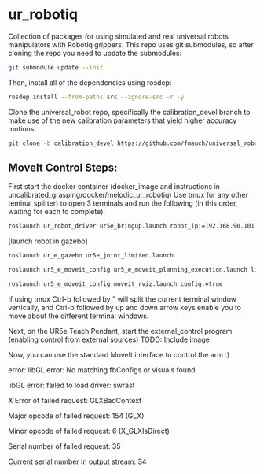 # ur_robotiq
Collection of packages for using simulated and real universal robots manipulators with Robotiq grippers. This repo uses git submodules, so after cloning the repo you need to update the submodules:


``` bash
git submodule update --init
```
Then, install all of the dependencies using rosdep:
``` bash
rosdep install --from-paths src --ignore-src -r -y
```
Clone the universal_robot repo, specifically the calibration_devel branch to make use of the new calibration parameters that yield higher accuracy motions:
``` bash
git clone -b calibration_devel https://github.com/fmauch/universal_robot.git
```

## MoveIt Control Steps:

First start the docker container (docker_image and instructions in uncalibrated_grasping/docker/melodic_ur_robotiq)
Use tmux (or any other teminal splitter) to open 3 terminals and run the following (in this order, waiting for each to complete):
``` bash
roslaunch ur_robot_driver ur5e_bringup.launch robot_ip:=192.168.90.101 limited:=true info:=true
```
[launch robot in gazebo]
``` bash
roslaunch ur_e_gazebo ur5e_joint_limited.launch
``` 
``` bash
roslaunch ur5_e_moveit_config ur5_e_moveit_planning_execution.launch limited:=true info:=true
```
``` bash
roslaunch ur5_e_moveit_config moveit_rviz.launch config:=true

```

If using tmux Ctrl-b followed by " will split the current terminal window vertically, and Ctrl-b followed by up and down arrow keys enable you to move about the different terminal windows.

Next, on the UR5e Teach Pendant, start the external_control program (enabling control from external sources)
TODO: Include image

Now, you can use the standard MoveIt interface to control the arm :)

error:
libGL error: No matching fbConfigs or visuals found

libGL error: failed to load driver: swrast

X Error of failed request:  GLXBadContext

  Major opcode of failed request:  154 (GLX)
  
  Minor opcode of failed request:  6 (X_GLXIsDirect)
  
  Serial number of failed request:  35
  
  Current serial number in output stream:  34
